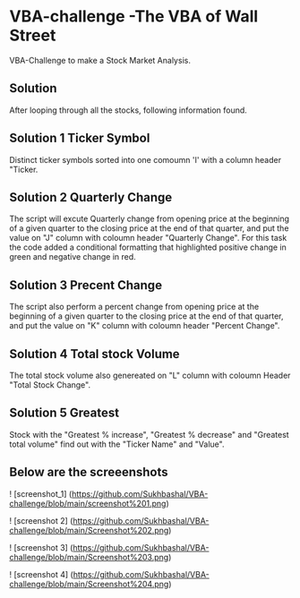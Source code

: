 # VBA-challenge -The VBA of Wall Street
VBA-Challenge to make a Stock Market Analysis.

## Solution 
After looping through all the stocks, following information found. 

## Solution 1 Ticker Symbol
Distinct ticker symbols sorted into one comoumn 'I' with a column header "Ticker.

## Solution 2 Quarterly Change
The script will excute Quarterly change from opening price at the beginning of a given quarter to the closing price at the end of that quarter, and put the value on "J" column with coloumn header "Quarterly Change". For this task the code added a conditional formatting that highlighted positive change in green and negative change in red.

## Solution 3 Precent Change
The script also perform a percent change from opening price at the beginning of a given quarter to the closing price at the end of that quarter, and put the value on "K" column with coloumn header "Percent Change".

## Solution 4 Total stock Volume
The total stock volume also genereated on "L" column with coloumn Header "Total Stock Change". 

## Solution 5 Greatest 
Stock with the "Greatest % increase", "Greatest % decrease" and "Greatest total volume" find out with the "Ticker Name" and "Value". 

## Below are the screeenshots
! [screenshot_1] (https://github.com/Sukhbashal/VBA-challenge/blob/main/screenshot%201.png)

! [screenshot 2] (https://github.com/Sukhbashal/VBA-challenge/blob/main/Screenshot%202.png)

! [screenshot 3] (https://github.com/Sukhbashal/VBA-challenge/blob/main/Screenshot%203.png)

! [screenshot 4] (https://github.com/Sukhbashal/VBA-challenge/blob/main/Screenshot%204.png)
